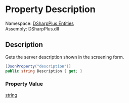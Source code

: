 # Property Description

Namespace: [DSharpPlus.Entities](DSharpPlus.Entities.md)  
Assembly: DSharpPlus.dll

## <a id="DSharpPlus_Entities_DiscordGuildMembershipScreening_Description"></a>Description

Gets the server description shown in the screening form.

```csharp
[JsonProperty("description")]
public string Description { get; }
```

### Property Value

[string](https://learn.microsoft.com/dotnet/api/system.string)

